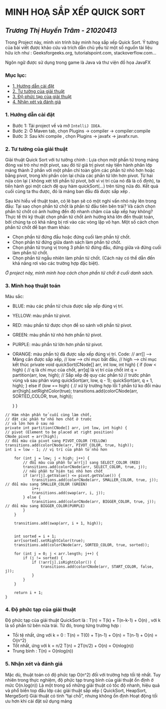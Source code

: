 # MINH HOẠ SẮP XẾP QUICK SORT
_Trương Thị Huyền Trâm - 21020413_
--------------------------
Trong Project này, mình xin trình bày minh hoạ sắp xếp Quick Sort. Ý  tưởng của bài viết được khảo cứu và trích dẫn chủ yếu từ một số nguồn tài liệu hữu ích như : Geeksforgeeks.org, tutorialspoint.com, stackoverflow.com…

Ngôn ngữ được sử dụng trong game là  Java và thư viện đồ họa  JavaFX
### Mục lục:
- [1. Hướng dẫn cài đặt](https://github.com/Hakuryo0413/BTL-Quick-Sort#1--h%C6%B0%E1%BB%9Bng-d%E1%BA%ABn-c%C3%A0i-%C4%91%E1%BA%B7t)
- [2. Tư tưởng của giải thuật](https://github.com/Hakuryo0413/BTL-Quick-Sort#2-t%C6%B0-t%C6%B0%E1%BB%9Fng-c%E1%BB%A7a-gi%E1%BA%A3i-thu%E1%BA%ADt)
- [3. Độ phức tạp của giải thuật](https://github.com/Hakuryo0413/BTL-Quick-Sort#3-%C4%91%E1%BB%99-ph%E1%BB%A9c-t%E1%BA%A1p-c%E1%BB%A7a-gi%E1%BA%A3i-thu%E1%BA%ADt)
- [4. Nhận xét và đánh giá](https://github.com/Hakuryo0413/BTL-Quick-Sort#4-nh%E1%BA%ADn-x%C3%A9t-v%C3%A0-%C4%91%C3%A1nh-gi%C3%A1)



### 1.  Hướng dẫn cài đặt
   - Bước 1: Tải project về và mở `IntelliJ IDEA.`
   - Bước 2: Ở Maven tab, chọn Plugins -> compiler -> compiler:compile
   - Bước 3: Sau khi compile , chọn Plugins -> javafx -> javafx:run.

### 2. Tư tưởng của giải thuật

   Giải thuật Quick Sort với tư tưởng chính :
   Lựa chọn một phần tử trong mảng đóng vai trò như một pivot, sau đó từ giá trị pivot này tiến hành phân lớp mảng thành 2 phần với một phần chỉ toàn gồm các phần tử nhỏ hơn hoặc bằng pivot, trong khi phần còn lại chứa các phần tử lớn hơn pivot.
   Từ hai nửa còn lại ( không xét tới phần tử pivot, bởi vì vị trí của nó đã là cố định), ta tiến hành gọi một cách đệ quy hàm quickSort(...) trên từng nửa đó. Kết quả cuối cùng ta thu được, đó là mảng ban đầu đã được sắp xếp .

   Sau khi hiểu về thuật toán, có lẽ bạn sẽ có một nghi vấn nhỏ nảy lên trong đầu: Tại sao chọn phần tử chốt là phần tử đầu tiên bên trái? Và cách chọn phần tử chốt có ảnh hưởng đến độ nhanh chậm của sắp xếp hay không? Thực tế thì kỹ thuật chọn phần tử chốt ảnh hưởng khá lớn đến thuật toán, bởi chúng ta có khả năng bị rơi vào các vòng lặp vô hạn. Một số cách chọn phần tử chốt để bạn tham khảo:

- Chọn phần tử đứng đầu hoặc đứng cuối làm phần tử chốt.
- Chọn phần tử đứng giữa danh sách làm phần tử chốt.
- Chọn phần tử trung vị trong 3 phần tử đứng đầu, đứng giữa và đứng cuối làm phần tử chốt.
- Chọn phần tử ngẫu nhiên làm phần tử chốt. (Cách này có thể dẫn đến khả năng rơi vào các trường hợp đặc biệt).

_Ở project này, mình minh hoạ cách chọn phần tử chốt ở cuối danh sách._

### 3. Minh hoạ thuật toán
 
   Màu sắc: 
   - BLUE: màu các phần tử chưa được sắp xếp đúng vị trí.
   - YELLOW: màu phần tử pivot.
   - RED: màu phần tử được chọn để so sánh với phần tử pivot.
   - GREEN: màu phần tử nhỏ hơn phần tử pivot.
   - PURPLE: màu phần tử lớn hơn phần tử pivot.
   - ORANGE: màu phần tử đã được sắp xếp đúng vị trí.
   Code:
     // arr[] --> Mảng cần được sắp xếp,
     // low --> chỉ mục bắt đầu,
     // high --> chỉ mục kết thúc
     private void quickSort(CNode[] arr, int low, int high) {
     if (low < high) {
     // q là chỉ mục của chốt, arr[q] là vị trí của chốt
     int q = partition(arr, low, high);
     // Sắp xếp đệ quy các phần tử
     // trước phân vùng và sau phân vùng
     quickSort(arr, low, q - 1);
     quickSort(arr, q + 1, high);
     } else if (low == high) {
     // xử lý trường hợp lỗi 1 phần tử ko đổi màu
     arr[high].setRightColor(true);
     transitions.add(colorCNode(arr, SORTED_COLOR, true, high));

     }
     }

    // Hàm nhận phần tử cuối cùng làm chốt,
    // đặt các phần tử nhỏ hơn chốt ở trước
    // và lớn hơn ở sau nó
    private int partition(CNode[] arr, int low, int high) {
    // pivot (Element to be placed at right position)
    CNode pivot = arr[high];
    // đổi màu của pivot sang PIVOT_COLOR (YELLOW)
    transitions.add(colorCNode(arr, PIVOT_COLOR, true, high));
    int i = low - 1; // vị trí của phần tử nhỏ hơn

        for (int j = low; j < high; j++) {
            // đổi màu của phần tử arr[j] sang SELECT_COLOR (RED)
            transitions.add(colorCNode(arr, SELECT_COLOR, true, j));
            // nếu phần tử hiện tại nhỏ hơn chốt
            if (arr[j].getValue() <= pivot.getValue()) {
                transitions.add(colorCNode(arr, SMALLER_COLOR, true, j)); // đổi màu sang SMALLER_COLOR (GREEN)
                i++;
                transitions.add(swap(arr, i, j));
            } else {
                transitions.add(colorCNode(arr, BIGGER_COLOR, true, j)); // đổi màu sang BIGGER_COLOR(PURPLE)
            }
        }

        transitions.add(swap(arr, i + 1, high));


        int sorted = i + 1;
        arr[sorted].setRightColor(true);
        transitions.add(colorCNode(arr, SORTED_COLOR, true, sorted));

        for (int j = 0; j < arr.length; j++) {
            if (j != sorted) {
                if (!arr[j].isRightColor()) {
                    transitions.add(colorCNode(arr, START_COLOR, false, j));
                }
            }
        }

        return i + 1;
    }
   
### 4. Độ phức tạp của giải thuật

   Độ phức tạp của giải thuật QuickSort là : T(n) = T(k) + T(n-k-1) + O(n) , với k là số phần tử bên nửa trái. Từ đó, trong từng trường hợp :

- Tồi tệ nhất, ứng với k = 0 : T(n) = T(0) + T(n-1) + O(n) = T(n-1) + O(n) = O(n^2)
- Tốt nhất, ứng với k = n/2 T(n) = 2T(n/2) + O(n) = O(nlog(n))
- Trung bình : T(n) = O(nlog(n))

### 5. Nhận xét và đánh giá

   Mặc dù, thuật toán có độ phức tạp O(n^2) đối với trường hợp tồi tệ nhất. Tuy nhiên trong thực nghiệm, độ phức tạp trung bình của giải thuật ổn định ở mức O(n.log(n))
   Là một trong số những giải thuật có tốc độ nhanh, hiệu quả và phổ biến top đầu lớp các giải thuật sắp xếp ( QuickSort, HeapSort, MergeSort)
   Giải thuật có tính “tại chỗ”, nhưng không ổn định
   Hoạt động tối ưu hơn khi cài đặt sử dụng mảng


